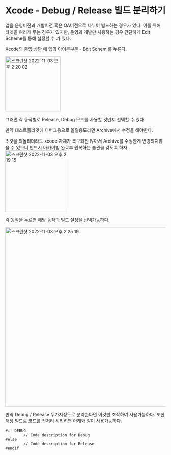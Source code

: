 # Xcode - Debug / Release 빌드 분리하기

앱을 운영버전과 개발버전 혹은 QA버전으로 나누어 빌드하는 경우가 있다. 이를 위해 타겟을 여러개 두는 경우가 있지만, 운영과 개발만 사용하는 경우 간단하게 Edit Scheme를 통해 설정할 수 가 있다.

Xcode의 중앙 상단 에 앱의 아이콘부분 - Edit Schem 를 누른다.

<img width="173" alt="스크린샷 2022-11-03 오후 2 20 02" src="https://user-images.githubusercontent.com/76529148/199670178-80d05aec-ac9b-4fed-b1d7-291db17c89da.png">

그러면 각 동작별로 Release, Debug 모드를 사용할 것인지 선택할 수 있다.

만약 테스트플라잇에 디버그용으로 올릴용도라면 Archive에서 수정을 해야한다.

<aside>
‼️ 깃을  되돌리더라도 xcode 자체가 복구되진 않아서 Archive를 수정한게 변경되지않을 수 있으니 반드시 아카이빙 완료후 원복하는 습관을 갖도록 하자.

</aside>

<img width="194" alt="스크린샷 2022-11-03 오후 2 19 15" src="https://user-images.githubusercontent.com/76529148/199670168-3cb66ba5-b0da-48a1-b540-7abe3695d49d.png">

각 동작을 누르면 해당 동작의 빌드 설정을 선택가능하다.

<img width="564" alt="스크린샷 2022-11-03 오후 2 25 19" src="https://user-images.githubusercontent.com/76529148/199670192-7132aa91-bddb-4fbd-a09d-34dbb61c841e.png">

만약 Debug / Release 두가지정도로 분리한다면 이것만 조작하여 
사용가능하다. 또한 해당 빌드로 코드를 전처리 시키려면 아래와 같이 사용가능하다.


```
#if DEBUG
        // Code description for Debug
#else
        // Code description for Release
#endif
```
